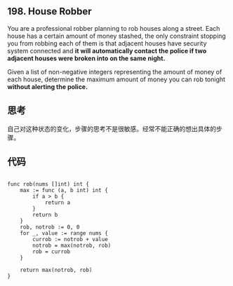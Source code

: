 ## 198. House Robber

You are a professional robber planning to rob houses along a street. Each house has a certain amount of money stashed, the only constraint stopping you from robbing each of them is that adjacent houses have security system connected and **it will automatically contact the police if two adjacent houses were broken into on the same night.**

Given a list of non-negative integers representing the amount of money of each house, determine the maximum amount of money you can rob tonight **without alerting the police.**

## 思考

自己对这种状态的变化，步骤的思考不是很敏感。经常不能正确的想出具体的步骤。

## 代码

```

func rob(nums []int) int {
    max := func (a, b int) int {
        if a > b {
            return a
        }
        return b
    }
    rob, notrob := 0, 0
    for _, value := range nums {
        currob := notrob + value
        notrob = max(notrob, rob)
        rob = currob
    }
    
    return max(notrob, rob)
}

```
